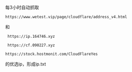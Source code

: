 
每3小时自动抓取
```
https://www.wetest.vip/page/cloudflare/address_v4.html
```
和
```
 https://ip.164746.xyz
```
```
 https://cf.090227.xyz
```
```
https://stock.hostmonit.com/CloudFlareYes
```
的优选ip，形成ip.txt 
